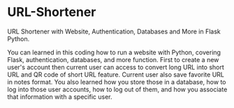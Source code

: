 # URL-Shortener

URL Shortener with Website, Authentication, Databases and More in Flask Python.

You can learned in this coding how to run a website with Python, covering Flask, authentication, databases, and more function. First to create a new user's account then current user can access to convert long URL into short URL and QR code of short URL feature. Current user also save favorite URL in notes format. You also learned how you store those in a database, how to log into those user accounts, how to log out of them, and how you associate that information with a specific user.
